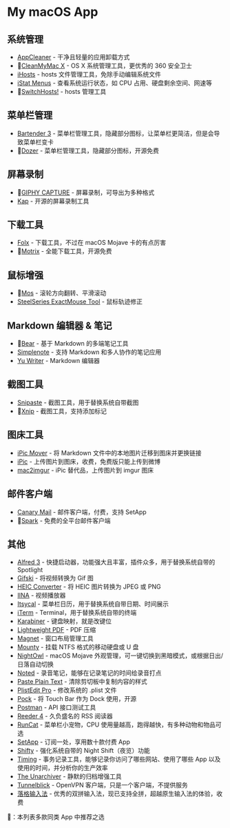 # My macOS App

## 系统管理

- [AppCleaner](https://freemacsoft.net/appcleaner/) - 干净且轻量的应用卸载方式
- 🌟[CleanMyMac X](https://macpaw.com/cleanmymac) - OS X 系统管理工具，更优秀的 360 安全卫士
- [iHosts](https://github.com/toolinbox/iHosts) - hosts 文件管理工具，免除手动编辑系统文件
- [iStat Menus](https://bjango.com/mac/istatmenus/) - 查看系统运行状态，如 CPU 占用、硬盘剩余空间、网速等
- 🌟[SwitchHosts!](https://oldj.github.io/SwitchHosts/) - hosts 管理工具

## 菜单栏管理

- [Bartender 3](https://www.macbartender.com/) - 菜单栏管理工具，隐藏部分图标，让菜单栏更简洁，但是会导致菜单栏变卡
- 🌟[Dozer](https://github.com/DozerMapper/dozer) - 菜单栏管理工具，隐藏部分图标，开源免费

## 屏幕录制

- 🌟[GIPHY CAPTURE](https://giphy.com/apps/giphycapture) - 屏幕录制，可导出为多种格式
- [Kap](https://getkap.co/) - 开源的屏幕录制工具

## 下载工具

- [Folx](https://mac.eltima.com/download-manager.html) - 下载工具，不过在 macOS Mojave 卡的有点厉害
- 🌟[Motrix](https://motrix.app/) - 全能下载工具，开源免费

## 鼠标增强

- 🌟[Mos](https://mos.caldis.me/) - 滚轮方向翻转、平滑滚动
- [SteelSeries ExactMouse Tool](https://cn.steelseries.com/engine) - 鼠标轨迹修正

## Markdown 编辑器 & 笔记

- 🌟[Bear](https://bear.app/) - 基于 Markdown 的多端笔记工具
- [Simplenote](https://simplenote.com/) - 支持 Markdown 和多人协作的笔记应用
- [Yu Writer](https://ivarptr.github.io/yu-writer.site/) - Markdown 编辑器

## 截图工具

- [Snipaste](https://www.snipaste.com/) - 截图工具，用于替换系统自带截图
- 🌟[Xnip](https://itunes.apple.com/cn/app/id1221250572) - 截图工具，支持添加标记

## 图床工具

- [iPic Mover](https://itunes.apple.com/cn/app/id1183822957) - 将 Markdown 文件中的本地图片迁移到图床并更换链接
- [iPic](https://itunes.apple.com/cn/app/id1101244278) - 上传图片到图床，收费，免费版只能上传到微博
- [mac2imgur](https://github.com/mileswd/mac2imgur) - iPic 替代品，上传图片到 imgur 图床

## 邮件客户端

- [Canary Mail](https://canarymail.io/) - 邮件客户端，付费，支持 SetApp
- 🌟[Spark](https://sparkmailapp.com/zh) - 免费的全平台邮件客户端

## 其他

- [Alfred 3](https://www.alfredapp.com/) - 快捷启动器，功能强大且丰富，插件众多，用于替换系统自带的 Spotlight
- [Gifski](https://gif.ski/) - 将视频转换为 Gif 图
- [HEIC Converter](https://sindresorhus.com/heic-converter) - 将 HEIC 图片转换为 JPEG 或 PNG
- [IINA](https://lhc70000.github.io/iina/) - 视频播放器
- [Itsycal](https://www.mowglii.com/itsycal/) - 菜单栏日历，用于替换系统自带日期、时间展示
- [iTerm](https://www.iterm2.com/) - Terminal，用于替换系统自带的终端
- [Karabiner](https://pqrs.org/osx/karabiner/) - 键盘映射，就是改键位
- [Lightweight PDF](https://itunes.apple.com/cn/app/id1450640351) - PDF 压缩
- [Magnet](http://magnet.crowdcafe.com/) - 窗口布局管理工具
- [Mounty](http://enjoygineering.com/mounty/) - 挂载 NTFS 格式的移动硬盘或 U 盘
- [NightOwl](https://nightowl.kramser.xyz/) - macOS Mojave 外观管理，可一键切换到黑暗模式，或根据日出/日落自动切换
- [Noted](https://itunes.apple.com/cn/app/id1446580517) - 录音笔记，能够在记录笔记的时间给录音打点
- [Paste Plain Text](https://itunes.apple.com/cn/app/id1407015686) - 清除剪切板中复制内容的样式
- [PlistEdit Pro](https://www.fatcatsoftware.com/plisteditpro/) - 修改系统的 .plist 文件
- [Pock](https://github.com/pigigaldi/Pock) - 将 Touch Bar 作为 Dock 使用，开源
- [Postman](https://www.getpostman.com/) - API 接口测试工具
- [Reeder 4](https://itunes.apple.com/cn/app/id1449412482) - 久负盛名的 RSS 阅读器
- [RunCat](https://itunes.apple.com/cn/app/id1429033973) - 菜单栏小宠物，CPU 使用量越高，跑得越快，有多种动物和物品可选
- [SetApp](https://setapp.com/) - 订阅一处，享用数十款付费 App
- [Shifty](https://shifty.natethompson.io/en/) - 强化系统自带的 Night Shift（夜览）功能
- [Timing](https://timingapp.com/) - 事务记录工具，能够记录你访问了哪些网站、使用了哪些 App 以及使用的时间，并分析你的生产效率
- [The Unarchiver](https://theunarchiver.com/) - 静默的归档增强工具
- [Tunnelblick](https://tunnelblick.net/) - OpenVPN 客户端，只是一个客户端，不提供服务
- [落格输入法](https://im.logcg.com/loginputmac2) - 优秀的双拼输入法，现已支持全拼，超越原生输入法的体验，收费

🌟：本列表多款同类 App 中推荐之选
